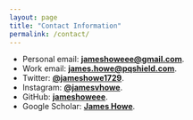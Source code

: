 ```yaml
---
layout: page
title: "Contact Information"
permalink: /contact/
---
```


* Personal email: **[jameshoweee@gmail.com](mailto:jameshoweee@gmail.com)**.
* Work email: **[james.howe@pqshield.com](mailto:james.howe@pqshield.com)**.
* Twitter: **[@jameshowe1729](https://twitter.com/JamesHowe1729)**.
* Instagram: **[@jamesvhowe](https://www.instagram.com/jamesvhowe/)**.
* GitHub: **[jameshoweee](https://github.com/jameshoweee)**.
* Google Scholar: **[James Howe](https://scholar.google.co.uk/citations?user=LItUNn4AAAAJ&hl=en)**.
